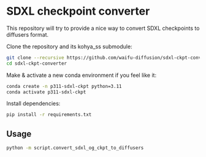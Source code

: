 # SDXL checkpoint converter

This repository will try to provide a nice way to convert SDXL checkpoints to diffusers format.

Clone the repository and its kohya_ss submodule:

```bash
git clone --recursive https://github.com/waifu-diffusion/sdxl-ckpt-converter.git
cd sdxl-ckpt-converter
```

Make & activate a new conda environment if you feel like it:
```bash
conda create -n p311-sdxl-ckpt python=3.11
conda activate p311-sdxl-ckpt
```

Install dependencies:

```bash
pip install -r requirements.txt
```

## Usage

```bash
python -m script.convert_sdxl_og_ckpt_to_diffusers
```